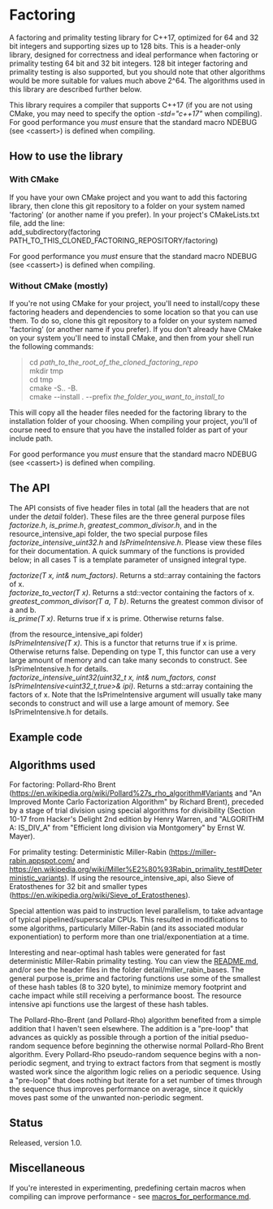 # Factoring

A factoring and primality testing library for C++17, optimized for 64 and 32 bit integers and supporting sizes up to 128 bits.  This is a header-only library, designed for correctness and ideal performance when factoring or primality testing 64 bit and 32 bit integers.  128 bit integer factoring and primality testing is also supported, but you should note that other algorithms would be more suitable for values much above 2^64.  The algorithms used in this library are described further below.

This library requires a compiler that supports C++17 (if you are not using CMake, you may need to specify the option *-std="c++17"* when compiling).  
For good performance you *must* ensure that the standard macro NDEBUG (see &lt;cassert&gt;) is defined when compiling.

## How to use the library

### With CMake

If you have your own CMake project and you want to add this factoring library, then clone this git repository to a folder on your system named 'factoring' (or another name if you prefer).  In your project's CMakeLists.txt file, add the line:  
add_subdirectory(factoring  PATH_TO_THIS_CLONED_FACTORING_REPOSITORY/factoring)

For good performance you *must* ensure that the standard macro NDEBUG (see &lt;cassert&gt;) is defined when compiling.

### Without CMake (mostly)

If you're not using CMake for your project, you'll need to install/copy these factoring headers and dependencies to some location so that you can use them.  To do so, clone this git repository to a folder on your system named 'factoring' (or another name if you prefer).  If you don't already have CMake on your system you'll need to install CMake, and then from your shell run the following commands:  

>cd *path_to_the_root_of_the_cloned_factoring_repo*  
>mkdir tmp  
>cd tmp  
>cmake -S.. -B.  
>cmake --install . --prefix *the_folder_you_want_to_install_to*  

This will copy all the header files needed for the factoring library to the installation folder of your choosing.
When compiling your project, you'll of course need to ensure that you have the installed folder as part of your include path.  

For good performance you *must* ensure that the standard macro NDEBUG (see &lt;cassert&gt;) is defined when compiling.

## The API

The API consists of five header files in total (all the headers that are not under the *detail* folder).  These files are the three general purpose files *factorize.h*, *is_prime.h*, *greatest_common_divisor.h*, and in the resource_intensive_api folder, the two special purpose files *factorize_intensive_uint32.h* and *IsPrimeIntensive.h*.  Please view these files for their documentation.  A quick summary of the functions is provided below; in all cases T is a template parameter of unsigned integral type.  

*factorize(T x, int& num_factors)*.  Returns a std::array containing the factors of x.  
*factorize_to_vector(T x)*.  Returns a std::vector containing the factors of x.  
*greatest_common_divisor(T a, T b)*.  Returns the greatest common divisor of a and b.  
*is_prime(T x)*.  Returns true if x is prime.  Otherwise returns false.  

(from the resource_intensive_api folder)  
*IsPrimeIntensive(T x)*.  This is a functor that returns true if x is prime.  Otherwise returns false.  Depending on type T, this functor can use a very large amount of memory and can take many seconds to construct.  See IsPrimeIntensive.h for details.  
*factorize_intensive_uint32(uint32_t x, int& num_factors, const IsPrimeIntensive&lt;uint32_t,true&gt;& ipi)*.  Returns a std::array containing the factors of x.  Note that the IsPrimeIntensive argument will usually take many seconds to construct and will use a large amount of memory.  See IsPrimeIntensive.h for details.  

## Example code

## Algorithms used

For factoring: Pollard-Rho Brent (https://en.wikipedia.org/wiki/Pollard%27s_rho_algorithm#Variants and "An Improved Monte Carlo Factorization Algorithm" by Richard Brent),
preceded by a stage of trial division using special algorithms for divisibility (Section 10-17 from Hacker's Delight 2nd edition by Henry Warren, and "ALGORITHM A: IS_DIV_A" from "Efficient long division via Montgomery" by Ernst W. Mayer).  

For primality testing: Deterministic Miller-Rabin (https://miller-rabin.appspot.com/ and https://en.wikipedia.org/wiki/Miller%E2%80%93Rabin_primality_test#Deterministic_variants).  If using the resource_intensive_api, also Sieve of Eratosthenes for 32 bit and smaller types (https://en.wikipedia.org/wiki/Sieve_of_Eratosthenes).

Special attention was paid to instruction level parallelism, to take advantage of typical pipelined/superscalar CPUs.  This resulted in modifications to some algorithms, particularly Miller-Rabin (and its associated modular exponentiation) to perform more than one trial/exponentiation at a time.

Interesting and near-optimal hash tables were generated for fast deterministic Miller-Rabin primality testing.  You can view the [README.md](https://github.com/hurchalla/factoring/blob/master/include/hurchalla/factoring/detail/miller_rabin_bases/README.TXT), and/or see the header files in the folder detail/miller_rabin_bases.  The general purpose is_prime and factoring functions use some of the smallest of these hash tables (8 to 320 byte), to minimize memory footprint and cache impact while still receiving a performance boost.  The resource intensive api functions use the largest of these hash tables.

The Pollard-Rho-Brent (and Pollard-Rho) algorithm benefited from a simple addition that I haven't seen elsewhere.  The addition is a "pre-loop" that advances as quickly as possible through a portion of the initial pseduo-random sequence before beginning the otherwise normal Pollard-Rho Brent algorithm.  Every Pollard-Rho pseudo-random sequence begins with a non-periodic segment, and trying to extract factors from that segment is mostly wasted work since the algorithm logic relies on a periodic sequence.  Using a "pre-loop" that does nothing but iterate for a set number of times through the sequence thus improves performance on average, since it quickly moves past some of the unwanted non-periodic segment.

## Status
Released, version 1.0.

## Miscellaneous
If you're interested in experimenting, predefining certain macros when compiling can improve performance - see [macros_for_performance.md](macros_for_performance.md).
